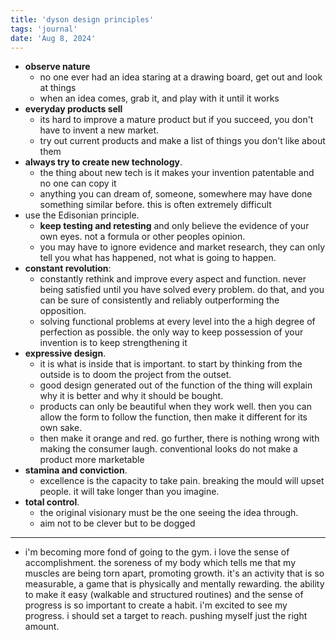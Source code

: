 ```yaml
---
title: 'dyson design principles'
tags: 'journal'
date: 'Aug 8, 2024'
---
```


- **observe nature**
  - no one ever had an idea staring at a drawing board, get out and look at things
  - when an idea comes, grab it, and play with it until it works
- **everyday products sell**
  - its hard to improve a mature product but if you succeed, you don't have to invent a new market.
  - try out current products and make a list of things you don't like about them
- **always try to create new technology**.
  - the thing about new tech is it makes your invention patentable and no one can copy it
  - anything you can dream of, someone, somewhere may have done something similar before. this is often extremely difficult
- use the Edisonian principle.
  - **keep testing and retesting** and only believe the evidence of your own eyes. not a formula or other peoples opinion.
  - you may have to ignore evidence and market research, they can only tell you what has happened, not what is going to happen.
- **constant revolution**:
  - constantly rethink and improve every aspect and function. never being satisfied until you have solved every problem. do that, and you can be sure of consistently and reliably outperforming the opposition.
  - solving functional problems at every level into the a high degree of perfection as possible. the only way to keep possession of your invention is to keep strengthening it
- **expressive design**.
  - it is what is inside that is important. to start by thinking from the outside is to doom the project from the outset.
  - good design generated out of the function of the thing will explain why it is better and why it should be bought.
  - products can only be beautiful when they work well. then you can allow the form to follow the function, then make it different for its own sake.
  - then make it orange and red. go further, there is nothing wrong with making the consumer laugh. conventional looks do not make a product more marketable
- **stamina and conviction**.
  - excellence is the capacity to take pain. breaking the mould will upset people. it will take longer than you imagine.
- **total control**.
  - the original visionary must be the one seeing the idea through.
  - aim not to be clever but to be dogged

---

- i'm becoming more fond of going to the gym. i love the sense of accomplishment. the soreness of my body which tells me that my muscles are being torn apart, promoting growth. it's an activity that is so measurable, a game that is physically and mentally rewarding. the ability to make it easy (walkable and structured routines) and the sense of progress is so important to create a habit. i'm excited to see my progress. i should set a target to reach. pushing myself just the right amount.
